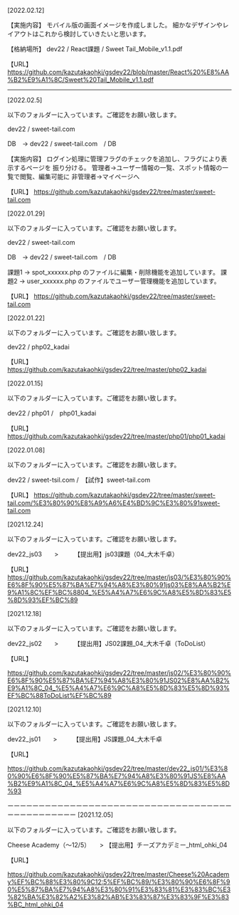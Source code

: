 [2022.02.12]

【実施内容】
モバイル版の画面イメージを作成しました。
細かなデザインやレイアウトはこれから検討していきたいと思います。

【格納場所】
dev22 / React課題 / Sweet Tail_Mobile_v1.1.pdf

【URL】
https://github.com/kazutakaohki/gsdev22/blob/master/React%20%E8%AA%B2%E9%A1%8C/Sweet%20Tail_Mobile_v1.1.pdf

-------------------------------------------------------------------------------------------------------------------------

[2022.02.5]

以下のフォルダーに入っています。ご確認をお願い致します。

dev22 / sweet-tail.com

DB　→ dev22 / sweet-tail.com　/ DB

【実施内容】
ログイン処理に管理フラグのチェックを追加し、フラグにより表示するページを
振り分ける。
管理者→ユーザー情報の一覧、スポット情報の一覧で閲覧、編集可能に
非管理者→マイページへ

【URL】
https://github.com/kazutakaohki/gsdev22/tree/master/sweet-tail.com


[2022.01.29]

以下のフォルダーに入っています。ご確認をお願い致します。

dev22 / sweet-tail.com

DB　→ dev22 / sweet-tail.com　/ DB

課題1 → spot_xxxxxx.php のファイルに編集・削除機能を追加しています。
課題2 → user_xxxxxx.php のファイルでユーザー管理機能を追加しています。


【URL】
https://github.com/kazutakaohki/gsdev22/tree/master/sweet-tail.com


[2022.01.22]

以下のフォルダーに入っています。ご確認をお願い致します。

dev22 / php02_kadai

【URL】
https://github.com/kazutakaohki/gsdev22/tree/master/php02_kadai



[2022.01.15]

以下のフォルダーに入っています。ご確認をお願い致します。

dev22 / php01 /　php01_kadai

【URL】
https://github.com/kazutakaohki/gsdev22/tree/master/php01/php01_kadai



[2022.01.08]

以下のフォルダーに入っています。ご確認をお願い致します。

dev22 / sweet-tsil.com /　【試作】sweet-tail.com

【URL】
https://github.com/kazutakaohki/gsdev22/tree/master/sweet-tail.com/%E3%80%90%E8%A9%A6%E4%BD%9C%E3%80%91sweet-tail.com



[2021.12.24]

以下のフォルダーに入っています。ご確認をお願い致します。

dev22_js03　　>　　　【提出用】js03課題（04_大木千卓）

【URL】
https://github.com/kazutakaohki/gsdev22/tree/master/js03/%E3%80%90%E6%8F%90%E5%87%BA%E7%94%A8%E3%80%91js03%E8%AA%B2%E9%A1%8C%EF%BC%8804_%E5%A4%A7%E6%9C%A8%E5%8D%83%E5%8D%93%EF%BC%89



[2021.12.18]

以下のフォルダーに入っています。ご確認をお願い致します。

dev22_js02　　>　　　【提出用】JS02課題_04_大木千卓（ToDoList）

【URL】




https://github.com/kazutakaohki/gsdev22/tree/master/js02/%E3%80%90%E6%8F%90%E5%87%BA%E7%94%A8%E3%80%91JS02%E8%AA%B2%E9%A1%8C_04_%E5%A4%A7%E6%9C%A8%E5%8D%83%E5%8D%93%EF%BC%88ToDoList%EF%BC%89


[2021.12.10]

以下のフォルダーに入っています。ご確認をお願い致します。

dev22_js01　　>　　　【提出用】JS課題_04_大木千卓

【URL】

https://github.com/kazutakaohki/gsdev22/tree/master/dev22_js01/%E3%80%90%E6%8F%90%E5%87%BA%E7%94%A8%E3%80%91JS%E8%AA%B2%E9%A1%8C_04_%E5%A4%A7%E6%9C%A8%E5%8D%83%E5%8D%93

ーーーーーーーーーーーーーーーーーーーーーーーーーーーーーーーーーーーーーーーーーーーーーーー
[2021.12.05]

以下のフォルダーに入っています。ご確認をお願い致します。

Cheese Academy（〜12/5）　　>  【提出用】チーズアカデミー_html_ohki_04

【URL】

https://github.com/kazutakaohki/gsdev22/tree/master/Cheese%20Academy%EF%BC%88%E3%80%9C12:5%EF%BC%89/%E3%80%90%E6%8F%90%E5%87%BA%E7%94%A8%E3%80%91%E3%83%81%E3%83%BC%E3%82%BA%E3%82%A2%E3%82%AB%E3%83%87%E3%83%9F%E3%83%BC_html_ohki_04
